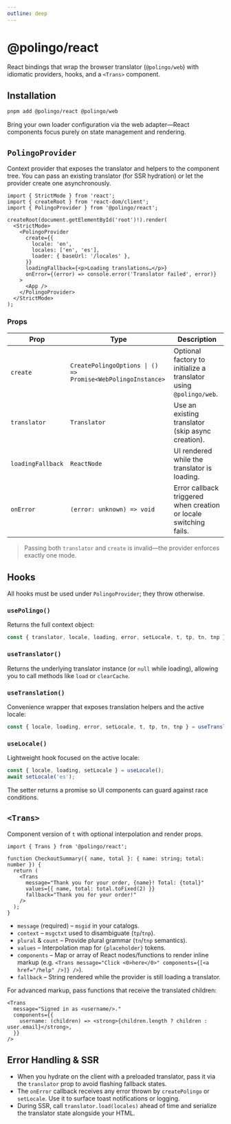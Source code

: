 ```yaml
---
outline: deep
---
```


# @polingo/react

React bindings that wrap the browser translator (`@polingo/web`) with idiomatic providers, hooks, and a `<Trans>` component.

## Installation

```bash
pnpm add @polingo/react @polingo/web
```

Bring your own loader configuration via the web adapter—React components focus purely on state management and rendering.

## `PolingoProvider`

Context provider that exposes the translator and helpers to the component tree. You can pass an existing translator (for SSR hydration) or let the provider create one asynchronously.

```tsx
import { StrictMode } from 'react';
import { createRoot } from 'react-dom/client';
import { PolingoProvider } from '@polingo/react';

createRoot(document.getElementById('root')!).render(
  <StrictMode>
    <PolingoProvider
      create={{
        locale: 'en',
        locales: ['en', 'es'],
        loader: { baseUrl: '/locales' },
      }}
      loadingFallback={<p>Loading translations…</p>}
      onError={(error) => console.error('Translator failed', error)}
    >
      <App />
    </PolingoProvider>
  </StrictMode>
);
```

### Props

| Prop              | Type                                                        | Description                                                       |
| ----------------- | ----------------------------------------------------------- | ----------------------------------------------------------------- |
| `create`          | `CreatePolingoOptions \| () => Promise<WebPolingoInstance>` | Optional factory to initialize a translator using `@polingo/web`. |
| `translator`      | `Translator`                                                | Use an existing translator (skip async creation).                 |
| `loadingFallback` | `ReactNode`                                                 | UI rendered while the translator is loading.                      |
| `onError`         | `(error: unknown) => void`                                  | Error callback triggered when creation or locale switching fails. |

> Passing both `translator` and `create` is invalid—the provider enforces exactly one mode.

## Hooks

All hooks must be used under `PolingoProvider`; they throw otherwise.

### `usePolingo()`

Returns the full context object:

```ts
const { translator, locale, loading, error, setLocale, t, tp, tn, tnp } = usePolingo();
```

### `useTranslator()`

Returns the underlying translator instance (or `null` while loading), allowing you to call methods like `load` or `clearCache`.

### `useTranslation()`

Convenience wrapper that exposes translation helpers and the active locale:

```ts
const { locale, loading, error, setLocale, t, tp, tn, tnp } = useTranslation();
```

### `useLocale()`

Lightweight hook focused on the active locale:

```ts
const { locale, loading, setLocale } = useLocale();
await setLocale('es');
```

The setter returns a promise so UI components can guard against race conditions.

## `<Trans>`

Component version of `t` with optional interpolation and render props.

```tsx
import { Trans } from '@polingo/react';

function CheckoutSummary({ name, total }: { name: string; total: number }) {
  return (
    <Trans
      message="Thank you for your order, {name}! Total: {total}"
      values={{ name, total: total.toFixed(2) }}
      fallback="Thank you for your order!"
    />
  );
}
```

- `message` (required) – `msgid` in your catalogs.
- `context` – `msgctxt` used to disambiguate (`tp`/`tnp`).
- `plural` & `count` – Provide plural grammar (`tn`/`tnp` semantics).
- `values` – Interpolation map for `{placeholder}` tokens.
- `components` – Map or array of React nodes/functions to render inline markup (e.g. `<Trans message="Click <0>here</0>" components={[<a href="/help" />]} />`).
- `fallback` – String rendered while the provider is still loading a translator.

For advanced markup, pass functions that receive the translated children:

```tsx
<Trans
  message="Signed in as <username/>."
  components={{
    username: (children) => <strong>{children.length ? children : user.email}</strong>,
  }}
/>
```

## Error Handling & SSR

- When you hydrate on the client with a preloaded translator, pass it via the `translator` prop to avoid flashing fallback states.
- The `onError` callback receives any error thrown by `createPolingo` or `setLocale`. Use it to surface toast notifications or logging.
- During SSR, call `translator.load(locales)` ahead of time and serialize the translator state alongside your HTML.
